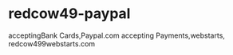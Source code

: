 # redcow49-paypal
acceptingBank Cards,Paypal.com accepting Payments,webstarts,    redcow499webstarts.com
